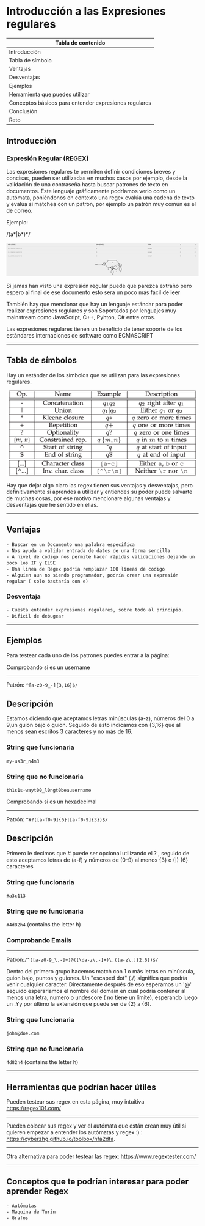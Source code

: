 # Introducción a las Expresiones regulares

| Tabla de contenido
| ------ |
| Introducción
| Tabla de símbolo
| Ventajas
| Desventajas
| Ejemplos
| Herramienta que puedes utilizar
| Conceptos básicos para entender expresiones regulares
| Conclusión
| Reto

## Introducción

### Expresión Regular (REGEX)

Las expresiones regulares te permiten definir condiciones breves y concisas, pueden ser utilizadas en muchos casos por ejemplo, desde la validación de una contraseña hasta buscar patrones de texto en documentos. Este lenguaje gráficamente podríamos verlo como un autómata, poniéndonos en contexto una regex evalúa una cadena de texto y evalúa si matchea con un patrón, por ejemplo un patrón muy común es
el de correo.

Ejemplo:

/(a*|b*)\*/

![autómata](automaton.png)

Si jamas han visto una expresión regular puede que parezca extraño pero espero al final de ese documento
esto sera un poco más fácil de leer

También hay que mencionar que hay un lenguaje estándar para poder realizar expresiones regulares y son
Soportados por lenguajes muy mainstream como JavaScript, C++, Pyhton, C# entre otros.

Las expresiones regulares tienen un beneficio de tener soporte de los estándares internaciones de software como ECMASCRIPT

---

## Tabla de símbolos

Hay un estándar de los símbolos que se utilizan para las expresiones regulares.

![tabla de símbolos](tableregex.png)

Hay que dejar algo claro las regex tienen sus ventajas y desventajas, pero definitivamente si aprendes a utilizar y entiendes su poder puede salvarte de muchas cosas, por ese motivo mencionare algunas ventajas y desventajas que he sentido en ellas.

---

## Ventajas

    - Buscar en un Documento una palabra especifica
    - Nos ayuda a validar entrada de datos de una forma sencilla
    - A nivel de código nos permite hacer rápidas validaciones dejando un poco los IF y ELSE
    - Una linea de Regex podría remplazar 100 líneas de código
    - Alguien aun no siendo programador, podría crear una expresión regular ( solo bastaría con e)

### Desventaja

    - Cuesta entender expresiones regulares, sobre todo al principio.
    - Dificil de debugear

---

## Ejemplos

Para testear cada uno de los patrones puedes entrar a la página:

Comprobando si es un username

---

Patrón: `^[a-z0-9_-]{3,16}$/`

## Descripción

Estamos diciendo que aceptamos letras minúsculas (a-z), números del 0 a 9,un guion bajo o guion. Seguido de esto indicamos con {3,16} que al menos sean escritos 3 caracteres y no más de 16.

### String que funcionaria

`my-us3r_n4m3`

### String que no funcionaria

`th1s1s-wayt00_l0ngt0beausername`

Comprobando si es un hexadecimal

---

Patrón: `^#?([a-f0-9]{6}|[a-f0-9]{3})$/`

## Descripción

Primero le decimos que # puede ser opcional utilizando el ? , seguido de esto aceptamos letras de (a-f) y números de (0-9) al menos {3} o (|) {6} caracteres

### String que funcionaria

`#a3c113`

### String que no funcionaria

`#4d82h4` (contains the letter h)

### Comprobando Emails

---

Patron:`/^([a-z0-9_\.-]+)@([\da-z\.-]+)\.([a-z\.]{2,6})$/`

Dentro del primero grupo hacemos match con 1 o más letras en minúscula, guion bajo, puntos y guiones. Un "escaped dot" (./) significa que podría venir cualquier caracter. Directamente después de eso esperamos un '@' seguido esperaríamos el nombre del domain en cual podría contener al menos una letra, numero o undescore ( no tiene un límite), esperando luego un .Yy por último la extensión que puede ser de {2} a {6}.

### String que funcionaria

`john@doe.com`

### String que no funcionaria

`4d82h4` (contains the letter h)

---

## Herramientas que podrían hacer útiles

Pueden testear sus regex en esta página, muy intuitiva https://regex101.com/

---

Pueden colocar sus regex y ver el autómata que están crean muy útil si quieren empezar a entender los autómatas y regex :) : https://cyberzhg.github.io/toolbox/nfa2dfa.

---

Otra alternativa para poder testear las regex: https://www.regextester.com/

---

## Conceptos que te podrían interesar para poder aprender Regex

    - Autómatas
    - Maquina de Turin
    - Grafos
